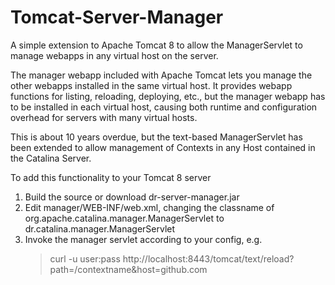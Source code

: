 # Tomcat-Server-Manager
A simple extension to Apache Tomcat 8 to allow the ManagerServlet to manage webapps in any virtual host on the server.

The manager webapp included with Apache Tomcat lets you manage the other webapps installed in the same virtual host. It provides webapp functions for listing, reloading, deploying, etc., but the manager webapp has to be installed in each virtual host, causing both runtime and configuration overhead for servers with many virtual hosts.

This is about 10 years overdue, but the text-based ManagerServlet has been extended to allow management of Contexts in any Host contained in the Catalina Server.

To add this functionality to your Tomcat 8 server
1. Build the source or download dr-server-manager.jar
2. Edit manager/WEB-INF/web.xml, changing the classname of org.apache.catalina.manager.ManagerServlet to dr.catalina.manager.ManagerServlet
3. Invoke the manager servlet according to your config, e.g. 
   > curl -u user:pass http://localhost:8443/tomcat/text/reload?path=/contextname&host=github.com
